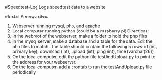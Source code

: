 #Speedtest-Log
Logs speedtest data to a website

#Install
Prerequisites:
  1. Webserver running mysql, php, and apache
  2. Local computer running python (could be a raspberry pi)
Directions:
  1. In the webroot of the webserver, make a folder to hold the php files
  2. In the mysql server, make a database and a table for the data. Edit the php files to match. The table should contain the following 5 rows: id (int, primary key), download (int), upload (int), ping (int), time (varchar(26))
  3. On the local computer, edit the python file testAndUpload.py to point to the address for your webserver.
  4. On the local computer, add a crontab to run the testAndUpload.py file periodically

